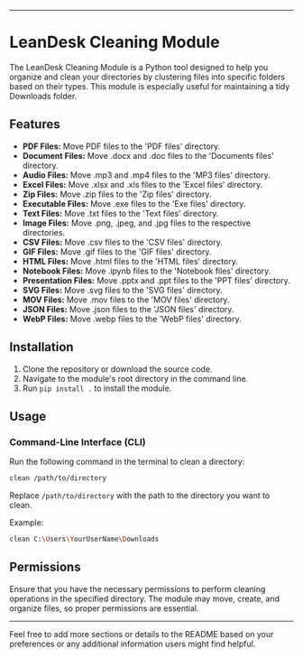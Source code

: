 
---

# LeanDesk Cleaning Module

The LeanDesk Cleaning Module is a Python tool designed to help you organize and clean your directories by clustering files into specific folders based on their types. This module is especially useful for maintaining a tidy Downloads folder.

## Features

- **PDF Files:** Move PDF files to the 'PDF files' directory.
- **Document Files:** Move .docx and .doc files to the 'Documents files' directory.
- **Audio Files:** Move .mp3 and .mp4 files to the 'MP3 files' directory.
- **Excel Files:** Move .xlsx and .xls files to the 'Excel files' directory.
- **Zip Files:** Move .zip files to the 'Zip files' directory.
- **Executable Files:** Move .exe files to the 'Exe files' directory.
- **Text Files:** Move .txt files to the 'Text files' directory.
- **Image Files:** Move .png, .jpeg, and .jpg files to the respective directories.
- **CSV Files:** Move .csv files to the 'CSV files' directory.
- **GIF Files:** Move .gif files to the 'GIF files' directory.
- **HTML Files:** Move .html files to the 'HTML files' directory.
- **Notebook Files:** Move .ipynb files to the 'Notebook files' directory.
- **Presentation Files:** Move .pptx and .ppt files to the 'PPT files' directory.
- **SVG Files:** Move .svg files to the 'SVG files' directory.
- **MOV Files:** Move .mov files to the 'MOV files' directory.
- **JSON Files:** Move .json files to the 'JSON files' directory.
- **WebP Files:** Move .webp files to the 'WebP files' directory.

## Installation

1. Clone the repository or download the source code.
2. Navigate to the module's root directory in the command line.
3. Run `pip install .` to install the module.

## Usage

### Command-Line Interface (CLI)

Run the following command in the terminal to clean a directory:

```bash
clean /path/to/directory
```

Replace `/path/to/directory` with the path to the directory you want to clean.

Example:

```bash
clean C:\Users\YourUserName\Downloads
```

## Permissions

Ensure that you have the necessary permissions to perform cleaning operations in the specified directory. The module may move, create, and organize files, so proper permissions are essential.

---

Feel free to add more sections or details to the README based on your preferences or any additional information users might find helpful.